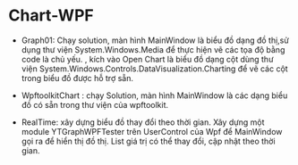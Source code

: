 # Chart-WPF
+ Graph01: Chạy solution, màn hình MainWindow là biểu đồ dạng đồ thị,sử dụng thư viện System.Windows.Media để thực hiện vẽ các tọa độ bằng code là chủ yếu.
, kích vào Open Chart là biểu đồ dạng cột dùng thư viện System.Windows.Controls.DataVisualization.Charting để vẽ các cột trong biểu đồ được hỗ trợ sẵn.

+ WpftoolkitChart : chạy Solution, màn hình MainWindow là các dạng biểu đồ có sẵn trong thư viện của wpftoolkit. 

+ RealTime: xây dựng biểu đồ thay đổi theo thời gian. Xây dựng một module YTGraphWPFTester trên UserControl của Wpf để MainWindow gọi ra để hiển
thị đồ thị. List giá trị có thể thay đổi, cập nhật theo thời gian.

